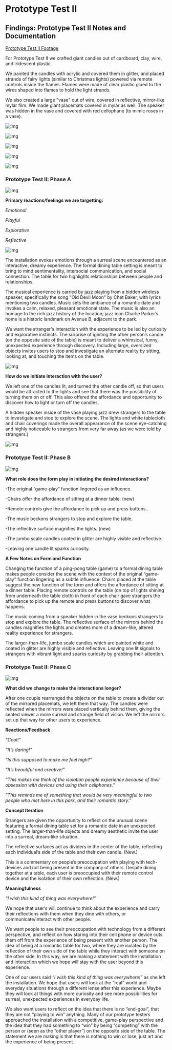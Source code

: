 # Prototype Test II

## Findings: Prototype Test II Notes and Documentation

[Prototype Test II Footage](https://drive.google.com/a/newschool.edu/file/d/1Nz5iqj0qb5GbPiJ6AudZ57LmWn1qfuNE/view?usp=drivesdk)

For Prototype Test II we crafted giant candles out of cardboard, clay, wire, and iridescent plastic. 

We painted the candles with acrylic and covered them in glitter, and placed strands of fairy lights (similar to Christmas lights) powered via remote controls inside the flames. Flames were made of clear plastic glued to the wires shaped into flames to hold the light strands.

We also created a large "vase" out of wire, covered in reflective, mirror-like mylar film. We made giant placemats covered in mylar as well. The speaker was hidden in the vase and covered with red cellophane (to mimic roses in a vase).

![img](img/making1.jpeg)

![img](img/making2.jpeg)

![img](img/making3.jpeg)

![img](img/making4.jpeg)

![img](img/making5.jpeg)


### Prototype Test II: Phase A

![img](img/phase1.jpeg)

**Primary reactions/feelings we are targetting:**

*Emotional*

*Playful*

*Explorative*

*Reflective*

![img](img/feelings.jpeg)

The installation evokes emotions through a surreal scene encountered as an interactive, dreamy experience. The formal dining table setting is meant to bring to mind sentimentality, intersocial communication, and social connection. The table for two highlights relationships between people and relationships. 

The musical experience is carried by jazz playing from a hidden wireless speaker, specifically the song "Old Devil Moon" by Chet Baker, with lyrics mentioning two candles. Music sets the ambiance of a romantic date and invokes a calm, relaxed, pleasant emotional state. The music is also an homage to the rich jazz history of the location; jazz icon Charlie Parker’s home is a historic landmark on Avenue B, adjacent to the park.

We want the stranger's interaction with the experience to be led by curiosity and explorative instincts. The surprise of igniting the other person’s candle (on the opposite side of the table) is meant to deliver a whimsical, funny, unexpected experience through discovery. Including large, oversized objects invites users to stop and investigate an alternate reality by sitting, looking at, and touching the items on the table.

![img](img/feelings.jpeg)

**How do we initiate interaction with the user?**

We left one of the candles lit, and turned the other candle off, so that users would be attracted to the lights and see that there was the possibility of turning them on or off. This also offered the affordance and opportunity to discover how to light or turn off the candles. 

A hidden speaker inside of the vase playing jazz drew strangers to the table to investigate and stop to explore the scene. The lights and white tablecloth and chair coverings made the overall appearance of the scene eye-catching and highly noticeable to strangers from very far away (as we were told by strangers.)

![img](img/phase1.jpeg)

### Prototype Test II: Phase B

![img](img/tabla.jpeg)

**What role does the form play in initiating the desired interactions?**

-The original “game-play” function lingered as an influence. 

-Chairs offer the affordance of sitting at a dinner table. (new)

-Remote controls give the affordance to pick up and press buttons.. 

-The music beckons strangers to stop and explore the table. 

-The reflective surface magnifies the lights. (new)

-The jumbo scale candles coated in glitter are highly visible and reflective.

-Leaving one candle lit sparks curiosity.

**A Few Notes on Form and Function**

Changing the function of a ping-pong table (game) to a formal dining table makes people consider the scene with the context of the original “game-play” function lingering as a subtle influence. 
Chairs placed at the table suggest the new function of the form and offers the affordance of sitting at a dinner table. Placing remote controls on the table (on top of lights shining from underneath the table cloth) in front of each chair gave strangers the affordance to pick up the remote and press buttons to discover what happens. 

The music coming from a speaker hidden in the vase beckons strangers to stop and explore the table. 
The reflective surface of the mirrors behind the candles magnifies the lights and creates more of a dream-like, altered reality experience for strangers. 

The larger-than-life, jumbo scale candles which are painted white and coated in glitter are highly visible and reflective. Leaving one lit signals to strangers with vibrant light and sparks curiosity by grabbing their attention.

### Prototype Test II: Phase C

![img](img/phase3.jpeg)

**What did we change to make the interactions longer?**

After one couple rearranged the objects on the table to create a divider out of the mirrored placemats, we left them that way. The candles were reflected when the mirrors were placed vertically behind them, giving the seated viewer a more surreal and strange field of vision. We left the mirrors set up that way for other users to experience.  

**Reactions/Feedback**

*“Cool!”*

*“It’s daring!”*

*“Is this supposed to make me feel high?”*

*“It’s beautiful and creative!”*

*“This makes me think of the isolation people experience because of their obsession with devices and using their cellphones.”*

*“This reminds me of something that would be very meaningful to two people who met here in this park, and their romantic story.”*

**Concept Iteration**

Strangers are given the opportunity to reflect on the unusual scene featuring a formal dining table set for a romantic date in an unexpected setting. The larger-than-life objects and dreamy aesthetic invite the user into a surreal, dream-like situation. 

The reflective surfaces act as dividers in the center of the table, reflecting each individual’s side of the table and their own candle. (New.)

This is a commentary on people’s preoccupation with playing with tech-devices and not being present in the company of others. Despite dining together at a table, each user is preoccupied with their remote control device and the isolation of their own reflection. (New.)

**Meaningfulness**

*“I wish this kind of thing was everywhere!”*

We hope that user’s will continue to think about the experience and carry their reflections with them when they dine with others, or communicate/interact with other people. 

We want people to see their preoccupation with technology from a different perspective, and reflect on how staring into their cell phone or device cuts them off from the experience of being present with another person.  The idea of being at a romantic table for two, where they are isolated by the reflection of their own side of the table while they interact with someone on the other side. In this way, we are making a statement with the installation and interaction which we hope will stay with the user beyond this experience. 

One of our users said *“I wish this kind of thing was everywhere!”* as she left the installation.  We hope that users will look at the “real” world and everyday situations through a different lense after this experience. Maybe they will look at things with more curiosity and see more possibilities for surreal, unexpected experiences in everyday life. 

We also want users to reflect on the idea that there is no “end-goal”, that they are not “playing to win”  anything. 
Many of our prototype testers approached the installation with a competitive, game-play perspective and the idea that they had something to “win” by being “competing” with the person or (seen as the “other player”) on the opposite side of the table. The statement we are making is that there is nothing to win or lose, just art and the experience of being present. 









